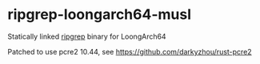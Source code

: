 # ripgrep-loongarch64-musl
Statically linked [ripgrep](https://github.com/BurntSushi/ripgrep) binary for LoongArch64

Patched to use pcre2 10.44, see https://github.com/darkyzhou/rust-pcre2
